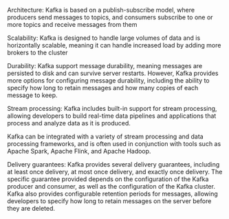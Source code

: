 
Architecture:
Kafka is based on a publish-subscribe model, where producers send messages to topics, and consumers subscribe to one or more topics and receive messages from them

Scalability:
Kafka is designed to handle large volumes of data and is horizontally scalable, meaning it can handle increased load by adding more brokers to the cluster

Durability:
Kafka support message durability, meaning messages are persisted to disk and can survive server restarts. However, Kafka provides more options for configuring message durability, including the ability to specify how long to retain messages and how many copies of each message to keep.

Stream processing:
Kafka includes built-in support for stream processing, allowing developers to build real-time data pipelines and applications that process and analyze data as it is produced.

Kafka can be integrated with a variety of stream processing and data processing frameworks, and is often used in conjunction with tools such as Apache Spark, Apache Flink, and Apache Hadoop.

Delivery guarantees:
Kafka provides several delivery guarantees, including at least once delivery, at most once delivery, and exactly once delivery. The specific guarantee provided depends on the configuration of the Kafka producer and consumer, as well as the configuration of the Kafka cluster. Kafka also provides configurable retention periods for messages, allowing developers to specify how long to retain messages on the server before they are deleted.